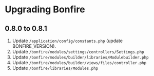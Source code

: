 # Upgrading Bonfire

## 0.8.0 to 0.8.1

1. Update `/application/config/constants.php` (update BONFIRE_VERSION).
2. Update `/bonfire/modules/settings/controllers/Settings.php`
3. Update `/bonfire/modules/builder/libraries/Modulebuilder.php`
4. Update `/bonfire/modules/builder/views/files/controller.php`
5. Update `/bonfire/libraries/Modules.php`
